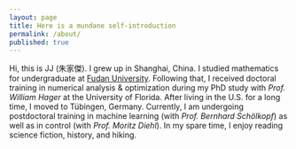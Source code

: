 ```yaml
---
layout: page
title: Here is a mundane self-introduction
permalink: /about/
published: true
---
```

Hi, this is JJ (朱家傑). I grew up in Shanghai, China. I studied mathematics for undergraduate at [Fudan University](https://en.wikipedia.org/wiki/Fudan_University). Following that, I received doctoral training in numerical analysis & optimization during my PhD study with *Prof. William Hager* at the University of Florida. After living in the U.S. for a long time, I moved to Tübingen, Germany. Currently, I am undergoing postdoctoral training in machine learning (with *Prof. Bernhard Schölkopf*) as well as in control (with *Prof. Moritz Diehl*). In my spare time, I enjoy reading science fiction, history, and hiking.

